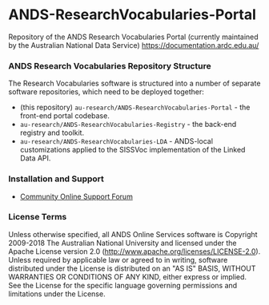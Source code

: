 ANDS-ResearchVocabularies-Portal
================================

Repository of the ANDS Research Vocabularies Portal (currently
maintained by the Australian National Data Service)
https://documentation.ardc.edu.au/

### ANDS Research Vocabularies Repository Structure

The Research Vocabularies software is structured into a number of
separate software repositories, which need to be deployed together:

- (this repository) `au-research/ANDS-ResearchVocabularies-Portal` - the front-end portal codebase.
- `au-research/ANDS-ResearchVocabularies-Registry` - the back-end registry and toolkit.
- `au-research/ANDS-ResearchVocabularies-LDA` - ANDS-local customizations applied to the SISSVoc implementation of the Linked Data API.

### Installation and Support

- [Community Online Support Forum](http://developers.ands.org.au/)

### License Terms
Unless otherwise specified, all ANDS Online Services software is Copyright 2009-2018 The Australian National University and licensed under the Apache License version 2.0 (http://www.apache.org/licenses/LICENSE-2.0).
Unless required by applicable law or agreed to in writing, software distributed under the License is distributed on an "AS IS" BASIS, WITHOUT WARRANTIES OR CONDITIONS OF ANY KIND, either express or implied. See the License for the specific language governing permissions and limitations under the License.
